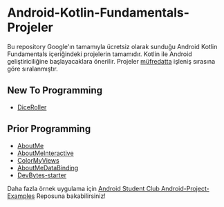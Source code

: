 # Android-Kotlin-Fundamentals-Projeler

Bu repository Google'ın tamamıyla ücretsiz olarak sunduğu Android Kotlin Fundamentals içeriğindeki projelerin tamamıdır. Kotlin ile Android geliştiriciliğine başlayacaklara önerilir. Projeler [müfredatta](https://github.com/serkanalc/Android-Kotlin-Fundamentals) işleniş sırasına göre sıralanmıştır.


## New To Programming

- [DiceRoller](https://github.com/serkanalc/Android-Kotlin-Fundamentals-Projeler/tree/main/Dice%20Roller)

## Prior Programming 

- [AboutMe](https://github.com/serkanalc/Android-Kotlin-Fundamentals-Projeler/tree/main/AboutMe%20-%20Project)
- [AboutMeInteractive](https://github.com/serkanalc/Android-Kotlin-Fundamentals-Projeler/tree/main/About%20me%20Interactive)
- [ColorMyViews](https://github.com/serkanalc/Android-Kotlin-Fundamentals-Projeler/tree/main/ColorMyViews)
- [AboutMeDataBinding](https://github.com/serkanalc/Android-Kotlin-Fundamentals-Projeler/tree/main/AboutMeDataBinding)
- [DevBytes-starter](https://github.com/serkanalc/Android-Kotlin-Fundamentals-Projeler/tree/main/DevBytesstarter)


Daha fazla örnek uygulama için [Android Student Club Android-Project-Examples](https://github.com/Android-Student-Club-Turkey/Android-Project-Examples) Reposuna bakabilirsiniz!
